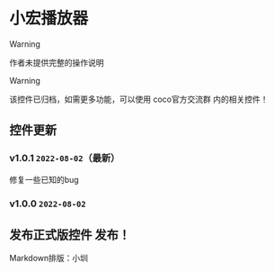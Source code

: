 # 小宏播放器
> [!warning]
>
> 作者未提供完整的操作说明

> [!warning]
>
>该控件已归档，如需更多功能，可以使用 coco官方交流群 内的相关控件！
## 控件更新
### v1.0.1 `2022-08-02`（最新）
修复一些已知的bug
### v1.0.0 `2022-08-02`
发布正式版控件
发布！
---
Markdown排版：小圳